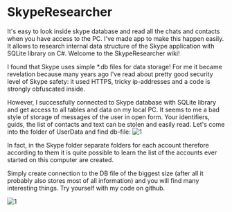 SkypeResearcher
===============

It's easy to look inside skype database and read all the chats and contacts when you have access to the PC. I've made app to make this happen easily. It allows to research internal data structure of the Skype application with SQLite library on C#.
Welcome to the SkypeResearcher wiki!

I found that  Skype uses simple *.db files for data storage! For me it became revelation because many years ago I've read about pretty good security level of Skype safety: it used HTTPS, tricky ip-addresses and a code is strongly obfuscated inside.

However, I successfully connected to Skype database with SQLite library and get access to all tables and data on my local PC. It seems to me a bad style of storage of messages of the user in open form. Your identifiers, guids, the list of contacts and text can be stolen and easily read. Let's come into the folder of UserData and find db-file:
![1](https://optiklab.github.io/img/skype1.jpg)

In fact, in the Skype folder separate folders for each account therefore according to them it is quite possible to learn the list of the accounts ever started on this computer are created.

Simply create connection to the DB file of the biggest size (after all it probably also stores most of all information) and you will find many interesting things. Try yourself with my code on github.

![1](https://optiklab.github.io/img/skype2.jpg)
